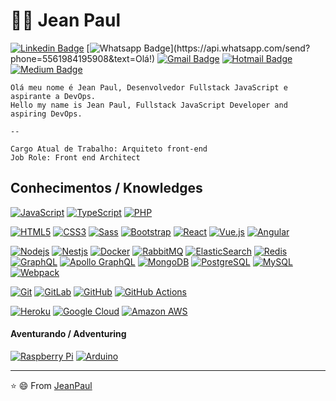 # :man_technologist: Jean Paul 

[![Linkedin Badge](https://img.shields.io/badge/-LinkedIn-blue?style=flat-square&logo=Linkedin&logoColor=white&link=https://www.linkedin.com/in/jeanpaull/)](https://www.linkedin.com/in/jeanpaull/)
[![Whatsapp Badge](https://img.shields.io/badge/-Whatsapp-4CA143?style=flat-square&labelColor=4CA143&logo=whatsapp&logoColor=white&link=https://api.whatsapp.com/send?phone=5561984195908&text=Olá!)](https://api.whatsapp.com/send?phone=5561984195908&text=Olá!)
[![Gmail Badge](https://img.shields.io/badge/-Gmail-c14438?style=flat-square&logo=Gmail&logoColor=white&link=mailto:jeanpaulwebb@gmail.com)](mailto:jeanpaulwebb@gmail.com)
[![Hotmail Badge](https://img.shields.io/badge/-Hotmail-0078D4?style=flat-square&logo=microsoft-outlook&logoColor=white&link=mailto:jeanpaulrodrigues@hotmail.com)](mailto:jeanpaulrodrigues@hotmail.com)
[![Medium Badge](https://img.shields.io/badge/medium-%2312100E.svg?&style=for-the-badge&logo=medium&logoColor=white)](https://jeanpaull.medium.com/)


    Olá meu nome é Jean Paul, Desenvolvedor Fullstack JavaScript e aspirante a DevOps.
    Hello my name is Jean Paul, Fullstack JavaScript Developer and aspiring DevOps.

    --

    Cargo Atual de Trabalho: Arquiteto front-end
    Job Role: Front end Architect
    


## Conhecimentos / Knowledges

[![JavaScript](https://img.shields.io/badge/-JavaScript-black?style=flat-square&logo=javascript&link=https://github.com/JeanPaulll/)](https://github.com/JeanPaulll/)
[![TypeScript](https://img.shields.io/badge/-TypeScript-007ACC?style=flat-square&logo=typescript&link=https://github.com/JeanPaulll/)](https://github.com/JeanPaulll/)
[![PHP](https://img.shields.io/badge/PHP-Laravel%2C%20Zend%2C%20Cake-red)](https://github.com/JeanPaulll/)

[![HTML5](https://img.shields.io/badge/-HTML5-E34F26?style=flat-square&logo=html5&logoColor=white&link=https://github.com/JeanPaulll/)](https://github.com/JeanPaulll/)
[![CSS3](https://img.shields.io/badge/-CSS3-1572B6?style=flat-square&logo=css3&link=https://github.com/JeanPaulll/)](https://github.com/JeanPaulll/)
[![Sass](https://img.shields.io/badge/-Sass-CC6699?style=flat-square&logo=sass&logoColor=white&link=https://github.com/JeanPaulll/)](https://github.com/JeanPaulll/)
[![Bootstrap](https://img.shields.io/badge/-Bootstrap-563D7C?style=flat-square&logo=bootstrap&link=https://github.com/JeanPaulll/)](https://github.com/JeanPaulll/)
[![React](https://img.shields.io/badge/-React-black?style=flat-square&logo=react&link=https://github.com/JeanPaulll/)](https://github.com/JeanPaulll/)
[![Vue.js](https://img.shields.io/badge/-Vuejs-black?style=flat-square&logo=vue.js&link=https://github.com/JeanPaulll/)](https://github.com/JeanPaulll/)
[![Angular](https://img.shields.io/badge/-Angular-DD0031?style=flat-square&logo=angular&link=https://github.com/JeanPaulll/)](https://github.com/JeanPaulll/)


[![Nodejs](https://img.shields.io/badge/-Nodejs-black?style=flat-square&logo=Node.js&link=https://github.com/JeanPaulll/)](https://github.com/JeanPaulll/)
[![Nestjs](https://img.shields.io/badge/-Nestjs-black?style=flat-square&logo=NestJS&link=https://github.com/JeanPaulll/)](https://github.com/JeanPaulll/)
[![Docker](https://img.shields.io/badge/-Docker-black?style=flat-square&logo=docker&link=https://github.com/JeanPaulll/)](https://github.com/JeanPaulll/)
[![RabbitMQ](https://img.shields.io/badge/-RabbitMQ-black?style=flat-square&logo=rabbitmq&link=https://github.com/JeanPaulll/)](https://github.com/JeanPaulll/)
[![ElasticSearch](https://img.shields.io/badge/-ElasticSearch-005571?style=flat-square&logo=elasticsearch&link=https://github.com/JeanPaulll/)](https://github.com/JeanPaulll/)
[![Redis](https://img.shields.io/badge/-Redis-black?style=flat-square&logo=Redis&link=https://github.com/JeanPaulll/)](https://github.com/JeanPaulll/)
[![GraphQL](https://img.shields.io/badge/-GraphQL-E10098?style=flat-square&logo=graphql&link=https://github.com/JeanPaulll/)](https://github.com/JeanPaulll/)
[![Apollo GraphQL](https://img.shields.io/badge/-Apollo%20GraphQL-311C87?style=flat-square&logo=apollo-graphql&link=https://github.com/JeanPaulll/)](https://github.com/JeanPaulll/)
[![MongoDB](https://img.shields.io/badge/-MongoDB-black?style=flat-square&logo=mongodb&link=https://github.com/JeanPaulll/)](https://github.com/JeanPaulll/)
[![PostgreSQL](https://img.shields.io/badge/-PostgreSQL-336791?style=flat-square&logo=postgresql&link=https://github.com/JeanPaulll/)](https://github.com/JeanPaulll/)
[![MySQL](https://img.shields.io/badge/-MySQL-black?style=flat-square&logo=mysql&link=https://github.com/JeanPaulll/)](https://github.com/JeanPaulll/)
[![Webpack](https://img.shields.io/badge/-Webpack-8DD6F9?style=flat-square&logo=webpack&logoColor=white&link=https://github.com/JeanPaulll/)](https://github.com/JeanPaulll/)


[![Git](https://img.shields.io/badge/-Git-black?style=flat-square&logo=git&link=https://github.com/JeanPaulll/)](https://github.com/JeanPaulll/)
[![GitLab](https://img.shields.io/badge/-GitLab-FCA121?style=flat-square&logo=gitlab&link=https://github.com/JeanPaulll/)](https://github.com/JeanPaulll/)
[![GitHub](https://img.shields.io/badge/-GitHub-181717?style=flat-square&logo=github&link=https://github.com/JeanPaulll/)](https://github.com/JeanPaulll/)
[![GitHub Actions](https://img.shields.io/badge/-Github_Actions-2088FF?style=flat-square&logo=github-actions&logoColor=white&link=https://github.com/JeanPaulll/)](https://github.com/JeanPaulll/)

[![Heroku](https://img.shields.io/badge/-Heroku-430098?style=flat-square&logo=heroku&link=https://github.com/JeanPaulll/)](https://github.com/JeanPaulll/)
[![Google Cloud](https://img.shields.io/badge/Google%20Cloud-black?style=flat-square&logo=google-cloud&link=https://github.com/JeanPaulll/)](https://github.com/JeanPaulll/)
[![Amazon AWS](https://img.shields.io/badge/Amazon%20AWS-232F3E?style=flat-square&logo=amazon-aws&link=https://github.com/JeanPaulll/)](https://github.com/JeanPaulll/)

#### Aventurando  / Adventuring 

[![Raspberry Pi](https://img.shields.io/badge/-Raspberry%20Pi-C51A4A?style=flat-square&logo=Raspberry-Pi&link=https://github.com/JeanPaulll/)](https://github.com/JeanPaulll/)
[![Arduino](https://img.shields.io/badge/-Arduino-black?style=flat-square&logo=Arduino&link=https://github.com/JeanPaulll/)](https://github.com/JeanPaulll/)

---

⭐️ 😄 From [JeanPaul](https://github.com/jeanpaullll)

<!--
**JeanPaulll/JeanPaulll** is a ✨ _special_ ✨ repository because its `README.md` (this file) appears on your GitHub profile.

Here are some ideas to get you started:

- 🔭 I’m currently working on ...
- 🌱 I’m currently learning ...
- 👯 I’m looking to collaborate on ...
- 🤔 I’m looking for help with ...
- 💬 Ask me about ...
- 📫 How to reach me: ...
- 😄 Pronouns: ...
- ⚡ Fun fact: ...
-->
